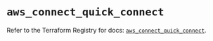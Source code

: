 # `aws_connect_quick_connect`

Refer to the Terraform Registry for docs: [`aws_connect_quick_connect`](https://registry.terraform.io/providers/hashicorp/aws/5.60.0/docs/resources/connect_quick_connect).
